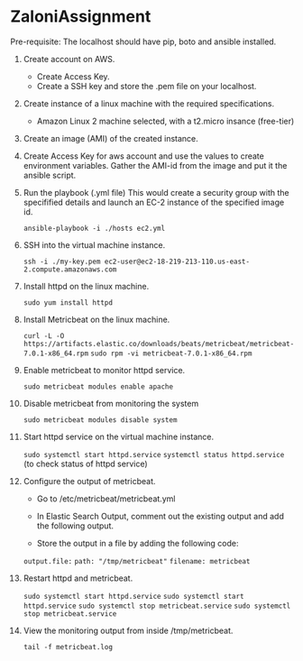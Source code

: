 # ZaloniAssignment

Pre-requisite: The localhost should have pip, boto and ansible installed.

1) Create account on AWS.
    - Create Access Key.
    - Create a SSH key and store the .pem file on your localhost.
    
2) Create instance of a linux machine with the required specifications.
    - Amazon Linux 2 machine selected, with a t2.micro insance (free-tier)
    
3) Create an image (AMI) of the created instance.

4) Create Access Key for aws account and use the values to create environment variables. Gather the AMI-id from the image and put it the ansible script.

5) Run the playbook (.yml file)
    This would create a security group with the specifified details and launch an EC-2 instance of the specified image id.
    
    ```ansible-playbook -i ./hosts ec2.yml```

6) SSH into the virtual machine instance.

    ```ssh -i ./my-key.pem ec2-user@ec2-18-219-213-110.us-east-2.compute.amazonaws.com```
    
7) Install httpd on the linux machine.
    
    ```sudo yum install httpd```
    
8) Install Metricbeat on the linux machine.

    ```curl -L -O https://artifacts.elastic.co/downloads/beats/metricbeat/metricbeat-7.0.1-x86_64.rpm```
    ```sudo rpm -vi metricbeat-7.0.1-x86_64.rpm```
    
9) Enable metricbeat to monitor httpd service.

    ```sudo metricbeat modules enable apache```

10) Disable metricbeat from monitoring the system

    ```sudo metricbeat modules disable system```

11) Start httpd service on the virtual machine instance.

    ```sudo systemctl start httpd.service```
    ```systemctl status httpd.service```    (to check status of httpd service)
    
12) Configure the output of metricbeat.
    
    - Go to /etc/metricbeat/metricbeat.yml
    
    - In Elastic Search Output, comment out the existing output and add the following output.
    
    - Store the output in a file by adding the following code:
    
    ```output.file:```
    ```path: "/tmp/metricbeat"```
    ```filename: metricbeat```

13) Restart httpd and metricbeat.

    ```sudo systemctl start httpd.service```
    ```sudo systemctl start httpd.service```
    ```sudo systemctl stop metricbeat.service```
    ```sudo systemctl stop metricbeat.service```


14) View the monitoring output from inside /tmp/metricbeat.
    
    ```tail -f metricbeat.log```
